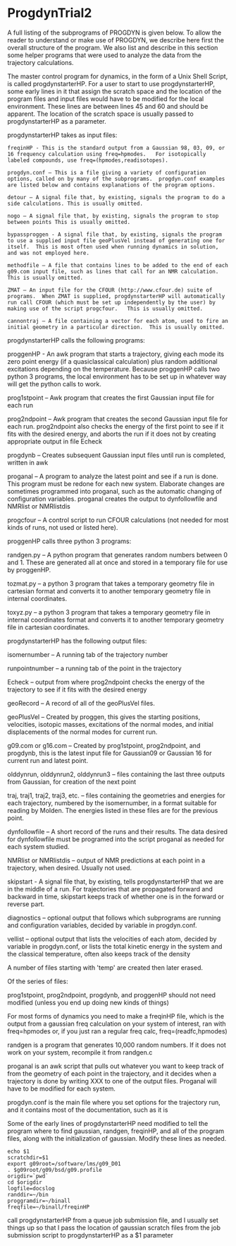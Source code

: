 # ProgdynTrial2

A full listing of the subprograms of PROGDYN is given below.  To allow the reader to understand or make use of PROGDYN, we describe here first the overall structure of the program.  We also list and describe in this section some helper programs that were used to analyze the data from the trajectory calculations.

The master control program for dynamics, in the form of a Unix Shell Script, is called progdynstarterHP.  For a user to start to use progdynstarterHP, some early lines in it that assign the scratch space and the location of the program files and input files would have to be modified for the local environment.  These lines are between lines 45 and 60 and should be apparent.  The location of the scratch space is usually passed to progdynstarterHP as a parameter.

progdynstarterHP takes as input files:

    freqinHP - This is the standard output from a Gaussian 98, 03, 09, or 16 frequency calculation using freq=hpmodes.   For isotopically labeled compounds, use freq=(hpmodes,readisotopes). 

    progdyn.conf – This is a file giving a variety of configuration options, called on by many of the subprograms.  progdyn.conf examples are listed below and contains explanations of the program options. 

    detour – A signal file that, by existing, signals the program to do a side calculations. This is usually omitted.

    nogo – A signal file that, by existing, signals the program to stop between points This is usually omitted.

    bypassproggen - A signal file that, by existing, signals the program to use a supplied input file geoPlusVel instead of generating one for itself.  This is most often used when running dynamics in solution, and was not employed here.

    methodfile – A file that contains lines to be added to the end of each g09.com input file, such as lines that call for an NMR calculation.  This is usually omitted.

    ZMAT – An input file for the CFOUR (http://www.cfour.de) suite of programs.  When ZMAT is supplied, progdynstarterHP will automatically run call CFOUR (which must be set up independently by the user) by making use of the script progcfour.   This is usually omitted.

    cannontraj – A file containing a vector for each atom, used to fire an initial geometry in a particular direction.  This is usually omitted.

progdynstarterHP calls the following programs:

proggenHP - An awk program that starts a trajectory, giving each mode its zero point energy (if a quasiclassical calculation) plus random additional excitations depending on the temperature. Because proggenHP calls two python 3 programs, the local environment has to be set up in whatever way will get the python calls to work. 

prog1stpoint – Awk program that creates the first Gaussian input file for each run

prog2ndpoint – Awk program that creates the second Gaussian input file for each run.  prog2ndpoint also checks the energy of the first point to see if it fits with the desired energy, and aborts the run if it does not by creating appropriate output in file Echeck

progdynb – Creates subsequent Gaussian input files until run is completed, written in awk

proganal – A program to analyze the latest point and see if a run is done.  This program must be redone for each new system.  Elaborate changes are sometimes programmed into proganal, such as the automatic changing of configuration variables.  proganal creates the output to dynfollowfile and NMRlist or NMRlistdis

progcfour – A control script to run CFOUR calculations (not needed for most kinds of runs, not used or listed here). 

 
proggenHP calls three python 3 programs:

randgen.py – A python program that generates random numbers between 0 and 1.  These are generated all at once and stored in a temporary file for use by proggenHP.

tozmat.py – a python 3 program that takes a temporary geometry file in cartesian format and converts it to another temporary geometry file in internal coordinates.

toxyz.py – a python 3 program that takes a temporary geometry file in internal coordinates format and converts it to another temporary geometry file in cartesian coordinates.

 
progdynstarterHP has the following output files:

isomernumber – A running tab of the trajectory number

runpointnumber – a running tab of the point in the trajectory

Echeck – output from where prog2ndpoint checks the energy of the trajectory to see if it fits with the desired energy

geoRecord – A record of all of the geoPlusVel files.

geoPlusVel – Created by proggen, this gives the starting positions, velocities, isotopic masses, excitations of the normal modes, and initial displacements of the normal modes for current run.

g09.com or g16.com – Created by prog1stpoint, prog2ndpoint, and progdynb, this is the latest input file for Gaussian09 or Gaussian 16 for current run and latest point.

olddynrun, olddynrun2, olddynrun3 – files containing the last three outputs from Gaussian, for creation of the next point

traj, traj1, traj2, traj3, etc. – files containing the geometries and energies for each trajectory, numbered by the isomernumber, in a format suitable for reading by Molden.  The energies listed in these files are for the previous point.

dynfollowfile – A short record of the runs and their results.  The data desired for dynfollowfile must be programed into the script proganal as needed for each system studied.

NMRlist or NMRlistdis – output of NMR predictions at each point in a trajectory, when desired. Usually not used.

skipstart - A signal file that, by existing, tells progdynstarterHP that we are in the middle of a run.  For trajectories that are propagated forward and backward in time, skipstart keeps track of whether one is in the forward or reverse part.

diagnostics – optional output that follows which subprograms are running and configuration variables, decided by variable in progdyn.conf.

vellist – optional output that lists the velocities of each atom, decided by variable in progdyn.conf, or lists the total kinetic energy in the system and the classical temperature, often also keeps track of the density

A number of files starting with 'temp' are created then later erased.

Of the series of files:

prog1stpoint, prog2ndpoint, progdynb, and proggenHP should not need modified (unless you end up doing new kinds of things)

For most forms of dynamics you need to make a freqinHP file, which is the output from a gaussian freq calculation on your system of interest, ran with freq=hpmodes or, if you just ran a regular freq calc, freq=(readfc,hpmodes)

randgen is a program that generates 10,000 random numbers.  If it does not work on your system, recompile it from randgen.c

proganal is an awk script that pulls out whatever you want to keep track of from the geometry of each point in the trajectory, and it decides when a trajectory is done by writing XXX to one of the output files.  Proganal will have to be modified for each system.  

progdyn.conf is the main file where you set options for the trajectory run, and it contains most of the documentation, such as it is

Some of the early lines of progdynstarterHP need modified to  tell the program where to find gaussian, randgen, freqinHP, and all of the program files, along with the initialization of gaussian.  Modify these lines as needed.

    echo $1
    scratchdir=$1
    export g09root=/software/lms/g09_D01
    . $g09root/g09/bsd/g09.profile
    origdir=`pwd`
    cd $origdir
    logfile=docslog
    randdir=~/bin
    proggramdir=~/binall
    freqfile=~/binall/freqinHP

call progdynstarterHP from a queue job submission file, and I usually set things up so that I pass the location of gaussian scratch files from the job submission script to progdynstarterHP as a $1 parameter
